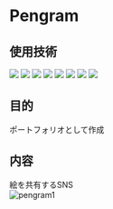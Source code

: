 # Pengram
## 使用技術
<p style="display: inline">
  <!-- フロントエンドのフレームワーク一覧 -->
  <img src="https://img.shields.io/badge/-Node.js-339933.svg?logo=node.js&style=plastic">
  <img src="https://img.shields.io/badge/-Next.js-000000.svg?logo=next.js&style=plastic">
  <img src="https://img.shields.io/badge/-React-61DAFB.svg?logo=react&style=plastic">
  <!-- バックエンドのフレームワーク一覧 -->
  <img src="https://img.shields.io/badge/-Laravel-E74430.svg?logo=laravel&style=plastic">
  <!-- フロントエンドの言語一覧 -->
  <img src="https://img.shields.io/badge/-Javascript-blue.svg?logo=javascript&style=plastic">
<img src="https://img.shields.io/badge/-TypeScript-007ACC.svg?logo=typescript&style=flat">
  <!-- バックエンドの言語一覧 -->
  <img src="https://img.shields.io/badge/-Php-777BB4.svg?logo=php&style=plastic">
  <!-- データベース一覧 -->
  <img src="https://img.shields.io/badge/-Mysql-4479A1.svg?logo=mysql&style=plastic">
</p>

## 目的
ポートフォリオとして作成<br>

## 内容
絵を共有するSNS<br>
![pengram1](https://github.com/tomida130/Pengram/assets/114141852/b72564d5-db64-4925-a231-af39f4a5bc58)


